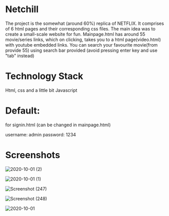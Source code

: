 # Netchill

The project is the somewhat (around 60%) replica of NETFLIX. It comprises of 6 html pages and their corresponding css files. The main idea was to create a small-scale website for fun. Mainpage.html has around 55 movie/series links, which on clicking, takes you to a html page(video.html) with youtube embedded links. You can search your favourite movie(from provide 55) using search bar provided (avoid pressing enter key and use "tab" instead)

# Technology Stack
Html, css and a little bit Javascript

# Default:

for signin.html (can be changed in mainpage.html)

username: admin
password: 1234

# Screenshots

![2020-10-01 (2)](https://user-images.githubusercontent.com/56402483/94815468-316ec000-0418-11eb-95d7-dc4f82a28f9e.png)

![2020-10-01 (1)](https://user-images.githubusercontent.com/56402483/94815481-33388380-0418-11eb-911c-67f5b521ae80.png)

![Screenshot (247)](https://user-images.githubusercontent.com/56402483/94815482-33d11a00-0418-11eb-814e-06b497b36609.png)

![Screenshot (248)](https://user-images.githubusercontent.com/56402483/94815485-3469b080-0418-11eb-8202-934fe34f56b7.png)

![2020-10-01](https://user-images.githubusercontent.com/56402483/94815487-35024700-0418-11eb-93b5-6eb343888d70.png)

